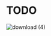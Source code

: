 # TODO

![download (4)](https://user-images.githubusercontent.com/81632171/188101931-4bbe30b9-8707-4460-ac98-ec02fc277cb3.png)
